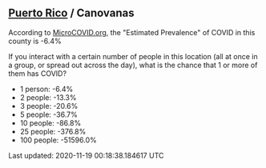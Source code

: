 
## [Puerto Rico](/united-states/puerto-rico) / Canovanas

According to [MicroCOVID.org](http://microcovid.org),
the "Estimated Prevalence" of COVID in this county is -6.4%

If you interact with a certain number of people in this location
(all at once in a group, or spread out across the day), what is the chance that
1 or more of them has COVID?

- 1 person: -6.4%
- 2 people: -13.3%
- 3 people: -20.6%
- 5 people: -36.7%
- 10 people: -86.8%
- 25 people: -376.8%
- 100 people: -51596.0%

Last updated: 2020-11-19 00:18:38.184617 UTC
